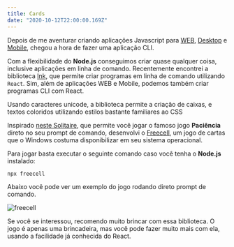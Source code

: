```yaml
---
title: Cards
date: "2020-10-12T22:00:00.169Z"
---
```


Depois de me aventurar criando aplicações Javascript para [WEB](https://cgreinhold.dev/2020/05/25/word-games/), [Desktop](https://cgreinhold.dev/2019/08/25/clippy-revival/) e [Mobile](https://github.com/CGReinhold/BolaoDaCopa/), chegou a hora de fazer uma aplicação CLI.

Com a flexibilidade do **Node.js** conseguimos criar quase qualquer coisa, inclusive aplicações em linha de comando. Recentemente encontrei a biblioteca [Ink](https://github.com/vadimdemedes/ink), que permite criar programas em linha de comando utilizando `React`. Sim, além de aplicações WEB e Mobile, podemos também criar programas CLI com React.

Usando caracteres unicode, a biblioteca permite a criação de caixas, e textos coloridos utilizando estilos bastante familiares ao CSS

Inspirado [neste Solitaire](https://github.com/zephraph/solitaire), que permite você jogar o famoso jogo **Paciência** direto no seu prompt de comando, desenvolvi o [Freecell](https://github.com/CGReinhold/freecell), um jogo de cartas que o Windows costuma disponibilizar em seu sistema operacional.

Para jogar basta executar o seguinte comando caso você tenha o **Node.js** instalado:

```
npx freecell
```

Abaixo você pode ver um exemplo do jogo rodando direto prompt de comando.

![freecell](/images/cards/freecell.gif)

Se você se interessou, recomendo muito brincar com essa biblioteca. O jogo é apenas uma brincadeira, mas você pode fazer muito mais com ela, usando a facilidade já conhecida do React.